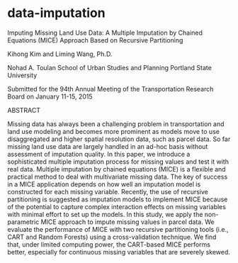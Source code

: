 data-imputation
===============

Imputing Missing Land Use Data: A Multiple Imputation by Chained Equations (MICE) Approach Based on Recursive Partitioning

Kihong Kim and Liming Wang, Ph.D.

Nohad A. Toulan School of Urban Studies and Planning
Portland State University

Submitted for the 94th Annual Meeting of the Transportation Research Board on January 11-15, 2015

ABSTRACT

Missing data has always been a challenging problem in transportation and land use modeling and becomes more prominent as models move to use disaggregated and higher spatial resolution data, such as parcel data. So far missing land use data are largely handled in an ad-hoc basis without assessment of imputation quality. In this paper, we introduce a sophisticated multiple imputation process for missing values and test it with real data. Multiple imputation by chained equations (MICE) is a flexible and practical method to deal with multivariate missing data. The key of success in a MICE application depends on how well an imputation model is constructed for each missing variable. Recently, the use of recursive partitioning is suggested as imputation models to implement MICE because of the potential to capture complex interaction effects on missing variables with minimal effort to set up the models. In this study, we apply the non-parametric MICE approach to impute missing values in parcel data. We evaluate the performance of MICE with two recursive partitioning tools (i.e., CART and Random Forests) using a cross-validation technique. We find that, under limited computing power, the CART-based MICE performs better, especially for continuous missing variables that are severely skewed.
